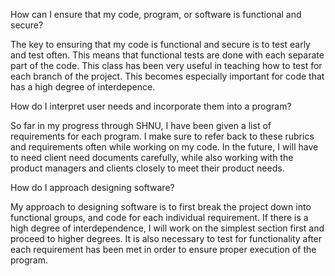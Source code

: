 How can I ensure that my code, program, or software is functional and secure?

The key to ensuring that my code is functional and secure is to test early and test often. This means that functional tests are done with each separate part of the code. This class has been very useful in teaching how to test for each branch of the project. This becomes especially important for code that has a high degree of interdepence.

How do I interpret user needs and incorporate them into a program?

So far in my progress through SHNU, I have been given a list of requirements for each program. I make sure to refer back to these rubrics and requirements often while working on my code. In the future, I will have to need client need documents carefully, while also working with the product managers and clients closely to meet their product needs.

How do I approach designing software?

My approach to designing software is to first break the project down into functional groups, and code for each individual requirement. If there is a high degree of interdependence, I will work on the simplest section first and proceed to higher degrees. It is also necessary to test for functionality after each requirement has been met in order to ensure proper execution of the program.
